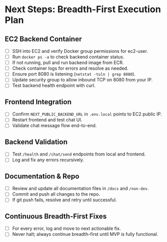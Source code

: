 # Next Steps: Breadth-First Execution Plan

## EC2 Backend Container
- [ ] SSH into EC2 and verify Docker group permissions for ec2-user.
- [ ] Run `docker ps -a` to check backend container status.
- [ ] If not running, pull and run backend image from ECR.
- [ ] Check container logs for errors and resolve as needed.
- [ ] Ensure port 8080 is listening (`netstat -tuln | grep 8080`).
- [ ] Update security group to allow inbound TCP on 8080 from your IP.
- [ ] Test backend health endpoint with curl.

## Frontend Integration
- [ ] Confirm `NEXT_PUBLIC_BACKEND_URL` in `.env.local` points to EC2 public IP.
- [ ] Restart frontend and test chat UI.
- [ ] Validate chat message flow end-to-end.

## Backend Validation
- [ ] Test `/health` and `/chat/send` endpoints from local and frontend.
- [ ] Log and fix any errors recursively.

## Documentation & Repo
- [ ] Review and update all documentation files in `/docs` and `/non-dev`.
- [ ] Commit and push all changes to the repo.
- [ ] If git push fails, resolve and retry until successful.

## Continuous Breadth-First Fixes
- [ ] For every error, log and move to next actionable fix.
- [ ] Never halt; always continue breadth-first until MVP is fully functional.
